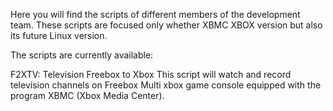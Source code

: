 Here you will find the scripts of different members of the development team. These scripts are focused only whether XBMC XBOX version but also its future Linux version.

The scripts are currently available:

F2XTV: Television Freebox to Xbox
This script will watch and record television channels on Freebox Multi xbox game console equipped with the program XBMC (Xbox Media Center).
